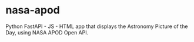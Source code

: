 # nasa-apod
Python FastAPI - JS - HTML app that displays the Astronomy Picture of the Day, using NASA APOD Open API.
